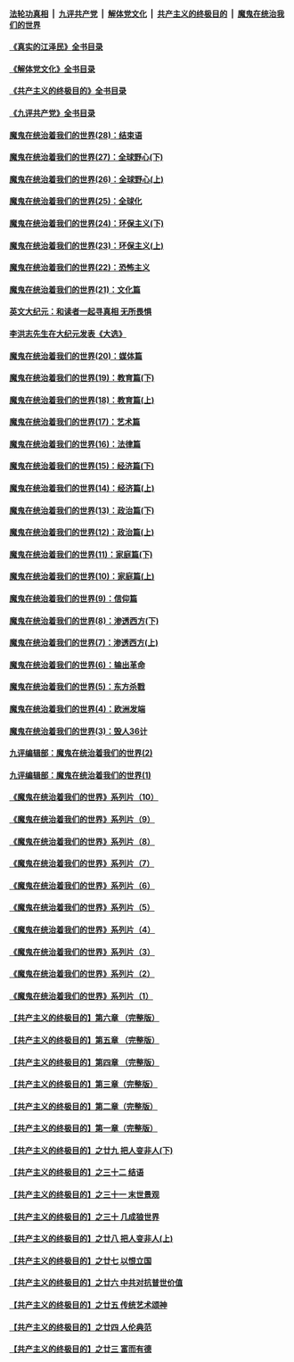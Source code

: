 ####  [法轮功真相](../../../../basic/blob/master/README.md?t=05160801) &nbsp;|&nbsp; [九评共产党](../../../../9ping.md/blob/master/README.md?t=05160801) &nbsp;|&nbsp; [解体党文化](../../../../jtdwh.md/blob/master/README.md?t=05160801)  &nbsp;|&nbsp; [共产主义的终极目的](../../../../gczydzjmd.md/blob/master/README.md?t=05160801) &nbsp;|&nbsp; [魔鬼在统治我们的世界](../../../../mgztzwmdsj.md/blob/master/README.md?t=05160801) 

#### [《真实的江泽民》全书目录](../pages/nsc422/n13721399.md?t=05160801) 

#### [《解体党文化》全书目录](../pages/nsc422/n13721157.md?t=05160801) 

#### [《共产主义的终极目的》全书目录](../pages/nsc422/n13721048.md?t=05160801) 

#### [《九评共产党》全书目录](../pages/nsc422/n13708085.md?t=05160801) 

#### [魔鬼在统治着我们的世界(28)：结束语](../pages/nsc422/n10936246.md?t=05160801) 

#### [魔鬼在统治着我们的世界(27)：全球野心(下)](../pages/nsc422/n10928319.md?t=05160801) 

#### [魔鬼在统治着我们的世界(26)：全球野心(上)](../pages/nsc422/n10900318.md?t=05160801) 

#### [魔鬼在统治着我们的世界(25)：全球化](../pages/nsc422/n10788205.md?t=05160801) 

#### [魔鬼在统治着我们的世界(24)：环保主义(下)](../pages/nsc422/n10695307.md?t=05160801) 

#### [魔鬼在统治着我们的世界(23)：环保主义(上)](../pages/nsc422/n10688613.md?t=05160801) 

#### [魔鬼在统治着我们的世界(22)：恐怖主义](../pages/nsc422/n10614727.md?t=05160801) 

#### [魔鬼在统治着我们的世界(21)：文化篇](../pages/nsc422/n10597706.md?t=05160801) 

#### [英文大纪元：和读者一起寻真相 无所畏惧](../pages/nsc422/n12542027.md?t=05160801) 

#### [李洪志先生在大纪元发表《大选》](../pages/nsc422/n12534746.md?t=05160801) 

#### [魔鬼在统治着我们的世界(20)：媒体篇](../pages/nsc422/n10586579.md?t=05160801) 

#### [魔鬼在统治着我们的世界(19)：教育篇(下)](../pages/nsc422/n10564808.md?t=05160801) 

#### [魔鬼在统治着我们的世界(18)：教育篇(上)](../pages/nsc422/n10526970.md?t=05160801) 

#### [魔鬼在统治着我们的世界(17)：艺术篇](../pages/nsc422/n10499093.md?t=05160801) 

#### [魔鬼在统治着我们的世界(16)：法律篇](../pages/nsc422/n10485969.md?t=05160801) 

#### [魔鬼在统治着我们的世界(15)：经济篇(下)](../pages/nsc422/n10469975.md?t=05160801) 

#### [魔鬼在统治着我们的世界(14)：经济篇(上)](../pages/nsc422/n10457370.md?t=05160801) 

#### [魔鬼在统治着我们的世界(13)：政治篇(下)](../pages/nsc422/n10448270.md?t=05160801) 

#### [魔鬼在统治着我们的世界(12)：政治篇(上)](../pages/nsc422/n10444576.md?t=05160801) 

#### [魔鬼在统治着我们的世界(11)：家庭篇(下)](../pages/nsc422/n10440961.md?t=05160801) 

#### [魔鬼在统治着我们的世界(10)：家庭篇(上)](../pages/nsc422/n10435448.md?t=05160801) 

#### [魔鬼在统治着我们的世界(9)：信仰篇](../pages/nsc422/n10432159.md?t=05160801) 

#### [魔鬼在统治着我们的世界(8)：渗透西方(下)](../pages/nsc422/n10429603.md?t=05160801) 

#### [魔鬼在统治着我们的世界(7)：渗透西方(上)](../pages/nsc422/n10426013.md?t=05160801) 

#### [魔鬼在统治着我们的世界(6)：输出革命](../pages/nsc422/n10421536.md?t=05160801) 

#### [魔鬼在统治着我们的世界(5)：东方杀戮](../pages/nsc422/n10417707.md?t=05160801) 

#### [魔鬼在统治着我们的世界(4)：欧洲发端](../pages/nsc422/n10414890.md?t=05160801) 

#### [魔鬼在统治着我们的世界(3)：毁人36计](../pages/nsc422/n10411583.md?t=05160801) 

#### [九评编辑部：魔鬼在统治着我们的世界(2)](../pages/nsc422/n10410036.md?t=05160801) 

#### [九评编辑部：魔鬼在统治着我们的世界(1)](../pages/nsc422/n10406825.md?t=05160801) 

#### [《魔鬼在统治着我们的世界》系列片（10）](../pages/nsc422/n12292670.md?t=05160801) 

#### [《魔鬼在统治着我们的世界》系列片（9）](../pages/nsc422/n12290859.md?t=05160801) 

#### [《魔鬼在统治着我们的世界》系列片（8）](../pages/nsc422/n12287445.md?t=05160801) 

#### [《魔鬼在统治着我们的世界》系列片（7）](../pages/nsc422/n12283425.md?t=05160801) 

#### [《魔鬼在统治着我们的世界》系列片（6）](../pages/nsc422/n12282314.md?t=05160801) 

#### [《魔鬼在统治着我们的世界》系列片（5）](../pages/nsc422/n12281419.md?t=05160801) 

#### [《魔鬼在统治着我们的世界》系列片（4）](../pages/nsc422/n12274024.md?t=05160801) 

#### [《魔鬼在统治着我们的世界》系列片（3）](../pages/nsc422/n12271322.md?t=05160801) 

#### [《魔鬼在统治着我们的世界》系列片（2）](../pages/nsc422/n12269049.md?t=05160801) 

#### [《魔鬼在统治着我们的世界》系列片（1）](../pages/nsc422/n12267575.md?t=05160801) 

#### [【共产主义的终极目的】第六章 （完整版）](../pages/nsc422/n11428913.md?t=05160801) 

#### [【共产主义的终极目的】第五章 （完整版）](../pages/nsc422/n11428912.md?t=05160801) 

#### [【共产主义的终极目的】第四章 （完整版）](../pages/nsc422/n11428907.md?t=05160801) 

#### [【共产主义的终极目的】第三章（完整版）](../pages/nsc422/n11428848.md?t=05160801) 

#### [【共产主义的终极目的】第二章（完整版）](../pages/nsc422/n11428831.md?t=05160801) 

#### [【共产主义的终极目的】第一章（完整版）](../pages/nsc422/n11417651.md?t=05160801) 

#### [【共产主义的终极目的】之廿九 把人变非人(下)](../pages/nsc422/n11344140.md?t=05160801) 

#### [【共产主义的终极目的】之三十二 结语](../pages/nsc422/n11360535.md?t=05160801) 

#### [【共产主义的终极目的】之三十一 末世景观](../pages/nsc422/n11351129.md?t=05160801) 

#### [【共产主义的终极目的】之三十 几成狼世界](../pages/nsc422/n11348280.md?t=05160801) 

#### [【共产主义的终极目的】之廿八 把人变非人(上)](../pages/nsc422/n11340492.md?t=05160801) 

#### [【共产主义的终极目的】之廿七 以恨立国](../pages/nsc422/n11336944.md?t=05160801) 

#### [【共产主义的终极目的】之廿六 中共对抗普世价值](../pages/nsc422/n11324785.md?t=05160801) 

#### [【共产主义的终极目的】之廿五 传统艺术颂神](../pages/nsc422/n11296396.md?t=05160801) 

#### [【共产主义的终极目的】之廿四 人伦典范](../pages/nsc422/n11296397.md?t=05160801) 

#### [【共产主义的终极目的】之廿三 富而有德](../pages/nsc422/n11283598.md?t=05160801) 

